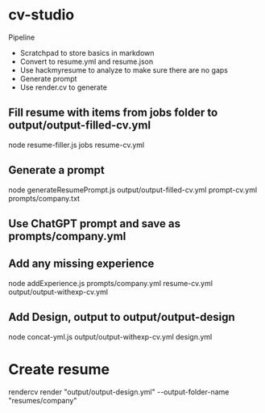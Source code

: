 # cv-studio

Pipeline

- Scratchpad to store basics in markdown
- Convert to resume.yml and resume.json
- Use hackmyresume to analyze to make sure there are no gaps
- Generate prompt
- Use render.cv to generate

## Fill resume with items from jobs folder to output/output-filled-cv.yml
node resume-filler.js jobs resume-cv.yml
## Generate a prompt
node generateResumePrompt.js output/output-filled-cv.yml prompt-cv.yml prompts/company.txt
## Use ChatGPT prompt and save as prompts/company.yml
## Add any missing experience
node addExperience.js prompts/company.yml resume-cv.yml output/output-withexp-cv.yml
## Add Design, output to output/output-design
node concat-yml.js output/output-withexp-cv.yml design.yml
# Create resume
rendercv render "output/output-design.yml" --output-folder-name "resumes/company"



